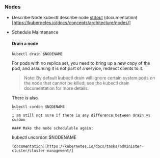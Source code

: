 ### Nodes
* Describe Node 
  kubectl describe node <insert-node-name-here> [stdout](https://github.com/ac427/libvirt-k8s/tree/master/examples/stdout/node_details.md)
  (documentation)[https://kubernetes.io/docs/concepts/architecture/nodes/]

* Schedule Maintanance

  #### Drain a node

  ```
  kubectl drain $NODENAME

  ```
  For pods with no replica set, you need to bring up a new copy of the pod, and assuming it is not part of a service, redirect clients to it.
  
  > Note: By default kubectl drain will ignore certain system pods on the node that cannot be killed; see the kubectl drain   documentation for more details.
  
  There is also 
  ```
  kubectl cordon $NODENAME
  ` ``
  I am still not sure if there is any difference between drain vs cordon  

  #### Make the node schedulable again:

  ```
  kubectl uncordon $NODENAME

  ```
  (documentation)[https://kubernetes.io/docs/tasks/administer-cluster/cluster-management/]
